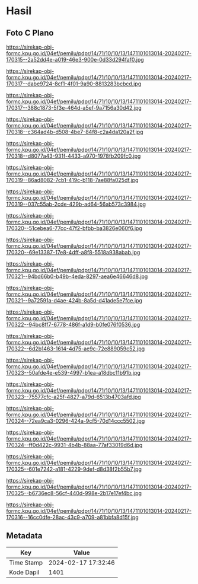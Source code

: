 # Hasil

## Foto C Plano

https://sirekap-obj-formc.kpu.go.id/04ef/pemilu/pdpr/14/71/10/10/13/1471101013014-20240217-170315--2a52dd4e-a019-46e3-900e-0d33d294faf0.jpg

https://sirekap-obj-formc.kpu.go.id/04ef/pemilu/pdpr/14/71/10/10/13/1471101013014-20240217-170317--dabe9724-8cf1-4f01-9a90-8813283bcbcd.jpg

https://sirekap-obj-formc.kpu.go.id/04ef/pemilu/pdpr/14/71/10/10/13/1471101013014-20240217-170317--388c1873-5f3e-464d-a5ef-9a7156a30d42.jpg

https://sirekap-obj-formc.kpu.go.id/04ef/pemilu/pdpr/14/71/10/10/13/1471101013014-20240217-170318--c364ad4b-d508-4be7-84f8-c2a4da120a2f.jpg

https://sirekap-obj-formc.kpu.go.id/04ef/pemilu/pdpr/14/71/10/10/13/1471101013014-20240217-170318--d8077a43-931f-4433-a970-1978fb209fc0.jpg

https://sirekap-obj-formc.kpu.go.id/04ef/pemilu/pdpr/14/71/10/10/13/1471101013014-20240217-170319--86ad8082-7cb1-419c-b118-7ae88fa025df.jpg

https://sirekap-obj-formc.kpu.go.id/04ef/pemilu/pdpr/14/71/10/10/13/1471101013014-20240217-170319--037c55ab-2cde-429b-ad64-56ab573c3984.jpg

https://sirekap-obj-formc.kpu.go.id/04ef/pemilu/pdpr/14/71/10/10/13/1471101013014-20240217-170320--51cebea6-77cc-47f2-bfbb-ba3826e060f6.jpg

https://sirekap-obj-formc.kpu.go.id/04ef/pemilu/pdpr/14/71/10/10/13/1471101013014-20240217-170320--69e13387-17e8-4dff-a8f8-5518a938abab.jpg

https://sirekap-obj-formc.kpu.go.id/04ef/pemilu/pdpr/14/71/10/10/13/1471101013014-20240217-170321--94bd66b0-b49b-4eda-8297-aea6e46646d8.jpg

https://sirekap-obj-formc.kpu.go.id/04ef/pemilu/pdpr/14/71/10/10/13/1471101013014-20240217-170321--9a72591a-d4ae-424b-8a5d-d41ade5e7fce.jpg

https://sirekap-obj-formc.kpu.go.id/04ef/pemilu/pdpr/14/71/10/10/13/1471101013014-20240217-170322--94bc8ff7-6778-486f-a1d9-b0fe076f0536.jpg

https://sirekap-obj-formc.kpu.go.id/04ef/pemilu/pdpr/14/71/10/10/13/1471101013014-20240217-170322--6d2b1463-1614-4d75-ae9c-72e889059c52.jpg

https://sirekap-obj-formc.kpu.go.id/04ef/pemilu/pdpr/14/71/10/10/13/1471101013014-20240217-170323--50afde4e-e539-4997-b1ea-a18dbc11b91b.jpg

https://sirekap-obj-formc.kpu.go.id/04ef/pemilu/pdpr/14/71/10/10/13/1471101013014-20240217-170323--75577cfc-a25f-4827-a79d-6513b4703afd.jpg

https://sirekap-obj-formc.kpu.go.id/04ef/pemilu/pdpr/14/71/10/10/13/1471101013014-20240217-170324--72ea9ca3-0296-424a-9cf5-70d14ccc5502.jpg

https://sirekap-obj-formc.kpu.go.id/04ef/pemilu/pdpr/14/71/10/10/13/1471101013014-20240217-170324--ff0d422c-9931-4b4b-88aa-77af33019d6d.jpg

https://sirekap-obj-formc.kpu.go.id/04ef/pemilu/pdpr/14/71/10/10/13/1471101013014-20240217-170325--601e7242-a181-4229-9def-d8d38f2b55b7.jpg

https://sirekap-obj-formc.kpu.go.id/04ef/pemilu/pdpr/14/71/10/10/13/1471101013014-20240217-170325--b6736ec8-56cf-440d-998e-2b17e17ef4bc.jpg

https://sirekap-obj-formc.kpu.go.id/04ef/pemilu/pdpr/14/71/10/10/13/1471101013014-20240217-170316--16cc0dfe-28ac-43c9-a709-a81bbfa8d15f.jpg


## Metadata

| Key        | Value               |
| ---------- | ------------------- |
| Time Stamp | 2024-02-17 17:32:46 |
| Kode Dapil | 1401                |



